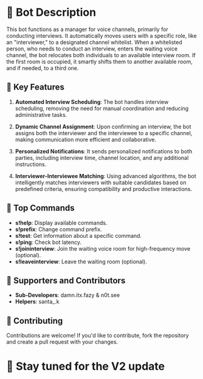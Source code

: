 # 🤖 Bot Description

This bot functions as a manager for voice channels, primarily for conducting interviews. It automatically moves users with a specific role, like an "interviewer," to a designated channel whitelist. When a whitelisted person, who needs to conduct an interview, enters the waiting voice channel, the bot relocates both individuals to an available interview room. If the first room is occupied, it smartly shifts them to another available room, and if needed, to a third one.

## 🔑 Key Features

1. **Automated Interview Scheduling**: The bot handles interview scheduling, removing the need for manual coordination and reducing administrative tasks.

2. **Dynamic Channel Assignment**: Upon confirming an interview, the bot assigns both the interviewer and the interviewee to a specific channel, making communication more efficient and collaborative.

3. **Personalized Notifications**: It sends personalized notifications to both parties, including interview time, channel location, and any additional instructions.

4. **Interviewer-Interviewee Matching**: Using advanced algorithms, the bot intelligently matches interviewers with suitable candidates based on predefined criteria, ensuring compatibility and productive interactions.

## 📌 Top Commands

- **s!help**: Display available commands.
- **s!prefix**: Change command prefix.
- **s!test**: Get information about a specific command.
- **s!ping**: Check bot latency.
- **s!joininterview**: Join the waiting voice room for high-frequency move (optional).
- **s!leaveinterview**: Leave the waiting room (optional).

## 🤝 Supporters and Contributors

- **Sub-Developers**: damn.itx.fazy & n0t.see
- **Helpers**: santa_.k

## 🌱 Contributing

Contributions are welcome! If you'd like to contribute, fork the repository and create a pull request with your changes.

# 🚀 Stay tuned for the V2 update
